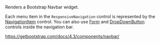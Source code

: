 Renders a Bootstrap Navbar widget.

Each menu item in the `ResponsiveNavigation` control is represented by the [NavigationItem](~/controls/bootstrap4/NavigationItem) control. 
You can also use [Form](~/controls/bootstrap4/Form) and [DropDownButton](~/controls/bootstrap4/DropDownButton) controls inside the navigation bar.

<https://getbootstrap.com/docs/4.3/components/navbar/>
